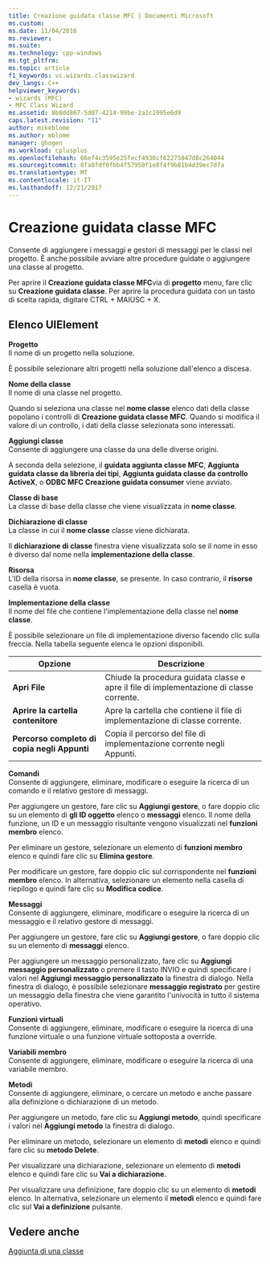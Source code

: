 ```yaml
---
title: Creazione guidata classe MFC | Documenti Microsoft
ms.custom: 
ms.date: 11/04/2016
ms.reviewer: 
ms.suite: 
ms.technology: cpp-windows
ms.tgt_pltfrm: 
ms.topic: article
f1_keywords: vc.wizards.classwizard
dev_langs: C++
helpviewer_keywords:
- wizards (MFC)
- MFC Class Wizard
ms.assetid: 8b0dd867-5d07-4214-99be-2a1c1995e6d9
caps.latest.revision: "11"
author: mikeblome
ms.author: mblome
manager: ghogen
ms.workload: cplusplus
ms.openlocfilehash: 66ef4c3595e25fecf4930cf62275847d8c264044
ms.sourcegitcommit: 8fa8fdf0fbb4f57950f1e8f4f9b81b4d39ec7d7a
ms.translationtype: MT
ms.contentlocale: it-IT
ms.lasthandoff: 12/21/2017
---
```

# <a name="mfc-class-wizard"></a>Creazione guidata classe MFC
Consente di aggiungere i messaggi e gestori di messaggi per le classi nel progetto. È anche possibile avviare altre procedure guidate o aggiungere una classe al progetto.  
  
 Per aprire il **Creazione guidata classe MFC**via di **progetto** menu, fare clic su **Creazione guidata classe**. Per aprire la procedura guidata con un tasto di scelta rapida, digitare CTRL + MAIUSC + X.  
  
## <a name="uielement-list"></a>Elenco UIElement  
 **Progetto**  
 Il nome di un progetto nella soluzione.  
  
 È possibile selezionare altri progetti nella soluzione dall'elenco a discesa.  
  
 **Nome della classe**  
 Il nome di una classe nel progetto.  
  
 Quando si seleziona una classe nel **nome classe** elenco dati della classe popolano i controlli di **Creazione guidata classe MFC**. Quando si modifica il valore di un controllo, i dati della classe selezionata sono interessati.  
  
 **Aggiungi classe**  
 Consente di aggiungere una classe da una delle diverse origini.  
  
 A seconda della selezione, il **guidata aggiunta classe MFC**, **Aggiunta guidata classe da libreria dei tipi**, **Aggiunta guidata classe da controllo ActiveX**, o **ODBC MFC Creazione guidata consumer** viene avviato.  
  
 **Classe di base**  
 La classe di base della classe che viene visualizzata in **nome classe**.  
  
 **Dichiarazione di classe**  
 La classe in cui il **nome classe** classe viene dichiarata.  
  
 Il **dichiarazione di classe** finestra viene visualizzata solo se il nome in esso è diverso dal nome nella **implementazione della classe**.  
  
 **Risorsa**  
 L'ID della risorsa in **nome classe**, se presente. In caso contrario, il **risorse** casella è vuota.  
  
 **Implementazione della classe**  
 Il nome del file che contiene l'implementazione della classe nel **nome classe**.  
  
 È possibile selezionare un file di implementazione diverso facendo clic sulla freccia. Nella tabella seguente elenca le opzioni disponibili.  
  
|Opzione|Descrizione|  
|------------|-----------------|  
|**Apri File**|Chiude la procedura guidata classe e apre il file di implementazione di classe corrente.|  
|**Aprire la cartella contenitore**|Apre la cartella che contiene il file di implementazione di classe corrente.|  
|**Percorso completo di copia negli Appunti**|Copia il percorso del file di implementazione corrente negli Appunti.|  
  
 **Comandi**  
 Consente di aggiungere, eliminare, modificare o eseguire la ricerca di un comando e il relativo gestore di messaggi.  
  
 Per aggiungere un gestore, fare clic su **Aggiungi gestore**, o fare doppio clic su un elemento di **gli ID oggetto** elenco o **messaggi** elenco. Il nome della funzione, un ID e un messaggio risultante vengono visualizzati nel **funzioni membro** elenco.  
  
 Per eliminare un gestore, selezionare un elemento di **funzioni membro** elenco e quindi fare clic su **Elimina gestore**.  
  
 Per modificare un gestore, fare doppio clic sul corrispondente nel **funzioni membro** elenco. In alternativa, selezionare un elemento nella casella di riepilogo e quindi fare clic su **Modifica codice**.  
  
 **Messaggi**  
 Consente di aggiungere, eliminare, modificare o eseguire la ricerca di un messaggio e il relativo gestore di messaggi.  
  
 Per aggiungere un gestore, fare clic su **Aggiungi gestore**, o fare doppio clic su un elemento di **messaggi** elenco.  
  
 Per aggiungere un messaggio personalizzato, fare clic su **Aggiungi messaggio personalizzato** o premere il tasto INVIO e quindi specificare i valori nel **Aggiungi messaggio personalizzato** la finestra di dialogo. Nella finestra di dialogo, è possibile selezionare **messaggio registrato** per gestire un messaggio della finestra che viene garantito l'univocità in tutto il sistema operativo.  
  
 **Funzioni virtuali**  
 Consente di aggiungere, eliminare, modificare o eseguire la ricerca di una funzione virtuale o una funzione virtuale sottoposta a override.  
  
 **Variabili membro**  
 Consente di aggiungere, eliminare, modificare o eseguire la ricerca di una variabile membro.  
  
 **Metodi**  
 Consente di aggiungere, eliminare, o cercare un metodo e anche passare alla definizione o dichiarazione di un metodo.  
  
 Per aggiungere un metodo, fare clic su **Aggiungi metodo**, quindi specificare i valori nel **Aggiungi metodo** la finestra di dialogo.  
  
 Per eliminare un metodo, selezionare un elemento di **metodi** elenco e quindi fare clic su **metodo Delete**.  
  
 Per visualizzare una dichiarazione, selezionare un elemento di **metodi** elenco e quindi fare clic su **Vai a dichiarazione.**  
  
 Per visualizzare una definizione, fare doppio clic su un elemento di **metodi** elenco. In alternativa, selezionare un elemento il **metodi** elenco e quindi fare clic sul **Vai a definizione** pulsante.  
  
## <a name="see-also"></a>Vedere anche  
 [Aggiunta di una classe](../../ide/adding-a-class-visual-cpp.md)
